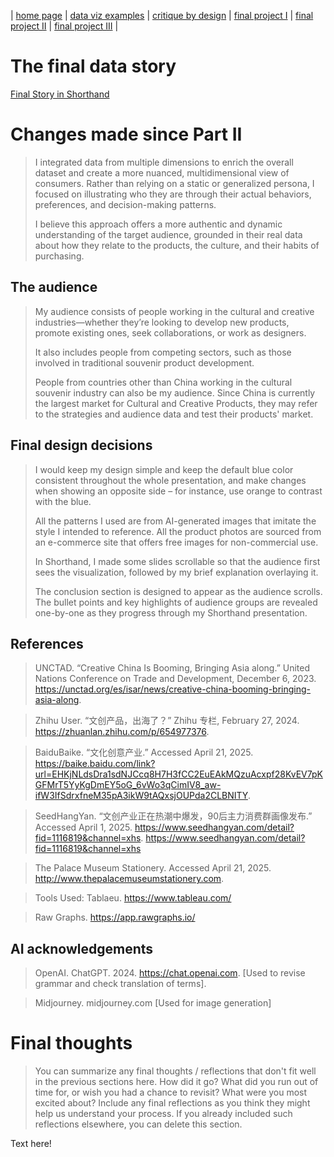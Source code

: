 | [home page](https://github.com/Cosmosyaa/CosmoW-dataviz-portfolio) | [data viz examples](dataviz-examples) | [critique by design](critique-by-design) | [final project I](final-project-part-one) | [final project II](final-project-part-two) | [final project III](final-project-part-three) |

# The final data story
<a href="https://carnegiemellon.shorthandstories.com/cultural-and-creative-products-in-china/index.html">Final Story in Shorthand</a> 


# Changes made since Part II
> I integrated data from multiple dimensions to enrich the overall dataset and create a more nuanced, multidimensional view of consumers. Rather than relying on a static or generalized persona, I focused on illustrating who they are through their actual behaviors, preferences, and decision-making patterns.
>     
> I believe this approach offers a more authentic and dynamic understanding of the target audience, grounded in their real data about how they relate to the products, the culture, and their habits of purchasing.


## The audience
> My audience consists of people working in the cultural and creative industries—whether they’re looking to develop new products, promote existing ones, seek collaborations, or work as designers.
>   
> It also includes people from competing sectors, such as those involved in traditional souvenir product development.
>   
> People from countries other than China working in the cultural souvenir industry can also be my audience. Since China is currently the largest market for Cultural and Creative Products, they may refer to the strategies and audience data and test their products' market. 



## Final design decisions
> I would keep my design simple and keep the default blue color consistent throughout the whole presentation, and make changes when showing an opposite side – for instance, use orange to contrast with the blue.
>   
> All the patterns I used are from AI-generated images that imitate the style I intended to reference. All the product photos are sourced from an e-commerce site that offers free images for non-commercial use.
>   
>  In Shorthand, I made some slides scrollable so that the audience first sees the visualization, followed by my brief explanation overlaying it.
>   
> The conclusion section is designed to appear as the audience scrolls. The bullet points and key highlights of audience groups are revealed one-by-one as they progress through my Shorthand presentation.


## References
> UNCTAD. “Creative China Is Booming, Bringing Asia along.” United Nations Conference on Trade and Development, December 6, 2023. https://unctad.org/es/isar/news/creative-china-booming-bringing-asia-along.

> Zhihu User. “文创产品，出海了？” Zhihu 专栏, February 27, 2024. https://zhuanlan.zhihu.com/p/654977376.

> BaiduBaike. “文化创意产业.” Accessed April 21, 2025. https://baike.baidu.com/link?url=EHKjNLdsDra1sdNJCcq8H7H3fCC2EuEAkMQzuAcxpf28KvEV7pKGFMrT5YyKgDmEY5oG_6vWo3qCimIV8_aw-ifW3IfSdrxfneM35pA3ikW9tAQxsjOUPda2CLBNITY.

> SeedHangYan. “文创产业正在热潮中爆发，90后主力消费群画像发布.” Accessed April 1, 2025. https://www.seedhangyan.com/detail?fid=1116819&channel=xhs. https://www.seedhangyan.com/detail?fid=1116819&channel=xhs

> The Palace Museum Stationery. Accessed April 21, 2025. http://www.thepalacemuseumstationery.com.

> Tools Used:
> Tablaeu. https://www.tableau.com/

> Raw Graphs. https://app.rawgraphs.io/



## AI acknowledgements
> OpenAI. ChatGPT. 2024. https://chat.openai.com. [Used to revise grammar and check translation of terms].

> Midjourney. midjourney.com [Used for image generation]


# Final thoughts
> You can summarize any final thoughts / reflections that don't fit well in the previous sections here.  How did it go?  What did you run out of time for, or wish you had a chance to revisit?  What were you most excited about?  Include any final reflections as you think they might help us understand your process.  If you already included such reflections elsewhere, you can delete this section. 

Text here!


